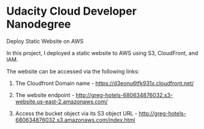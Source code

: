 # Udacity Cloud Developer Nanodegree 

Deploy Static Website on AWS

In this project, I deployed a static website to AWS using S3, CloudFront, and IAM.

The website can be accessed via the following links:

1. The Cloudfront Domain name - https://d3eonu6tfk931x.cloudfront.net/

2. The website endpoint - http://greg-hotels-680634876032.s3-website.us-east-2.amazonaws.com/

3. Access the bucket object via its S3 object URL - http://greg-hotels-680634876032.s3.amazonaws.com/index.html

